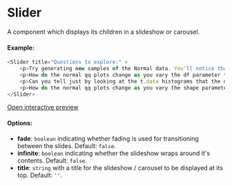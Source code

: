 # Slider

A component which displays its children in a slideshow or carousel. 

#### Example:

``` js
<Slider title="Questions to explore:" >
    <p>Try generating new samples of the Normal data. You'll notice that the points don't always lie exactly on the line. This is typical variation. As you generate more random realizations of this plot you'll get better calibrated to the kind of deviation you can expect to see from this large a sample of Normal data.</p>
    <p>How do the normal qq plots change as you vary the df parameter for the t-distributed data?</p>
    <p>Can you tell just by looking at the t.data histograms that the data aren't normally distributed? Is it easier to tell from the QQ plots?</p>
    <p>How do the normal qq plots change as you vary the shape parameter in the gamma-distributed data?</p>
</Slider>
```

[Open interactive preview](https://isle.heinz.cmu.edu/components/slider/)

#### Options:

* __fade__: `boolean` indicating whether fading is used for transitioning between the slides. Default: `false`.
* __infinite__: `boolean` indicating whether the slideshow wraps around it's contents. Default: `false`.
* __title__: `string` with a title for the slideshow / carousel to be displayed at its top. Default: `''`.


